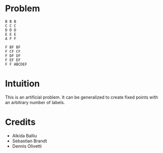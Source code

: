 # Problem

    B B B
    C C C
    D D D
    E E E
    A F F

    F BF BF
    F CF CF
    F DF DF
    F EF EF
    F F ABCDEF

# Intuition

This is an artificial problem. It can be generalized to create fixed points with an arbitrary number of labels.

# Credits

- Alkida Balliu
- Sebastian Brandt
- Dennis Olivetti

